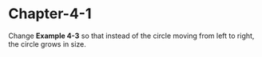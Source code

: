 # Chapter-4-1
Change **Example 4-3** so that instead of the circle moving from left to right, the circle grows in size. 